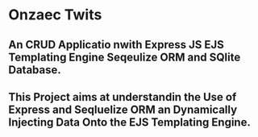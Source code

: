 # Onzaec Twits

## An CRUD Applicatio nwith Express JS EJS Templating Engine Seqeulize ORM and SQlite Database.

## This Project aims at understandin the Use of Express and Seqluelize ORM an Dynamically Injecting Data Onto the EJS Templating Engine.
